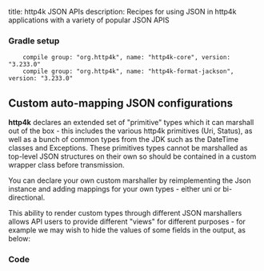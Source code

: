 title: http4k JSON APIs
description: Recipes for using JSON in http4k applications with a variety of popular JSON APIS

### Gradle setup
```
    compile group: "org.http4k", name: "http4k-core", version: "3.233.0"
    compile group: "org.http4k", name: "http4k-format-jackson", version: "3.233.0"
```

## Custom auto-mapping JSON configurations

**http4k** declares an extended set of "primitive" types which it can marshall out of the box - this includes the various http4k primitives (Uri, Status), as well as a bunch of common types from the JDK such as the DateTime classes and Exceptions. These primitives types cannot be marshalled as top-level JSON structures on their own so should be contained in a custom wrapper class before transmission.

You can declare your own custom marshaller by reimplementing the Json instance and adding mappings for your own types - either uni or bi-directional.

This ability to render custom types through different JSON marshallers allows API users to provide different "views" for different purposes - for example we may wish to hide the values of some fields in the output, as below:

### Code [<img class="octocat"/>](https://github.com/http4k/http4k/blob/master/src/docs/cookbook/custom_json_marshallers/example.kt)
<script src="https://gist-it.appspot.com/https://github.com/http4k/http4k/blob/master/src/docs/cookbook/custom_json_marshallers/example.kt"></script>
